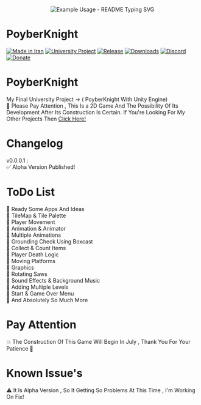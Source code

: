 <p align="center">
  <img src="https://readme-typing-svg.demolab.com/?lines=My+Name+Is+Ashkan!;Nice+To+Meet+You!;Have+a+Great+Time!;Thanks+For+Visiting!&font=Fira%20Code&center=true&width=380&height=50&duration=4000&pause=1000" alt="Example Usage - README Typing SVG">
</p>

# PoyberKnight
[![Made in Iran](https://img.shields.io/badge/made_in-iran-ffd700.svg?labelColor=0057b7)](https://github.com/AshkanPoyber)
[![University Project](https://img.shields.io/badge/University-Project-e4181c.svg?labelColor=0000ff)](#)
[![Release](https://img.shields.io/github/release/AshkanPoyber/PoyberKnight.svg)](https://github.com/AshkanPoyber/PoyberKnight/releases)
[![Downloads](https://img.shields.io/github/downloads/AshkanPoyber/PoyberKnight/total.svg)](https://github.com/AshkanPoyber/PoyberKnight/releases)
[![Discord](https://img.shields.io/discord/796419830819061800?label=discord)](https://discord.gg/yPWu7F7Gxb)
[![Donate](https://img.shields.io/badge/donate-$$$-8a2be2.svg)](#) 


# PoyberKnight
My Final University Project -> ( PoyberKnight With Unity Engine) 
<br>
🛑 Please Pay Attention , This Is a 2D Game And The Possibility Of Its Development After Its Construction Is Certain. If You're Looking For My Other Projects Then [Click Here!](https://github.com/AshkanPoyber?tab=repositories)

# Changelog
v0.0.0.1 : <br>
✅ Alpha Version Published!
# ToDo List
💢 Ready Some Apps And Ideas
<br>
💢 TileMap & Tile Palette
<br>
💢 Player Movement
<br>
💢 Animation & Animator 
<br>
💢 Multiple Animations 
<br>
💢 Grounding Check Using Boxcast
<br>
💢 Collect & Count Items
<br>
💢 Player Death Logic
<br>
💢 Moving Platforms
<br>
💢 Graphics 
<br>
💢 Rotating Saws 
<br>
💢 Sound Effects & Background Music 
<br>
💢 Adding Multiple Levels 
<br>
💢 Start & Game Over Menu 
<br>
💢 And Absolutely So Much More

# Pay Attention
💥 The Construction Of This Game Will Begin In July , Thank You For Your Patience 🌹

# Known Issue's
⚠ It Is Alpha Version , So It Getting So Problems At This Time , I'm Working On Fix!

